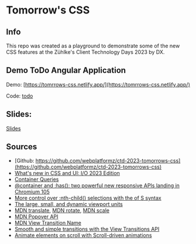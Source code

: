 # Tomorrow's CSS

## Info

This repo was created as a playground to demonstrate some of the new CSS features at the
Zühlke's Client Technology Days 2023 by DX.

## Demo ToDo Angular Application

Demo: [https://tomrrows-css.netlify.app/](https://tomrrows-css.netlify.app/)

Code: [todo](./todo)

## Slides:

[Slides](./Tomorrows-CSS.pptx)

## Sources

- [Github: https://github.com/webplatformz/ctd-2023-tomorrows-css](https://github.com/webplatformz/ctd-2023-tomorrows-css)
- [What's new in CSS and UI: I/O 2023 Edition](https://developer.chrome.com/blog/whats-new-css-ui-2023/)
- [Container Queries](https://developer.mozilla.org/en-US/docs/Web/CSS/@container)
- [@container and :has(): two powerful new responsive APIs landing in Chromium 105](https://developer.chrome.com/blog/has-with-cq-m105/)
- [More control over :nth-child() selections with the of S syntax](https://developer.chrome.com/articles/css-nth-child-of-s/)
- [The large, small, and dynamic viewport units](https://web.dev/viewport-units/)
- [MDN translate](https://developer.mozilla.org/en-US/docs/Web/CSS/translate), [MDN rotate](https://developer.mozilla.org/en-US/docs/Web/CSS/rotate), [MDN scale](https://developer.mozilla.org/en-US/docs/Web/CSS/scale)
- [MDN Popover API](https://developer.mozilla.org/en-US/docs/Web/HTML/Global_attributes/popover)
- [MDN View Transition Name](https://developer.mozilla.org/en-US/docs/Web/CSS/view-transition-name)
- [Smooth and simple transitions with the View Transitions API](https://developer.chrome.com/docs/web-platform/view-transitions/)
- [Animate elements on scroll with Scroll-driven animations](https://developer.chrome.com/articles/scroll-driven-animations/)
